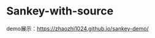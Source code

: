 <!--
 * @Author: 赵志
 * @Date: 2022-11-30 13:48:13
 * @LastEditTime: 2023-04-14 17:54:29
 * @LastEditors: 赵志
 * @Description: 
-->
# Sankey-with-source

demo展示：https://zhaozhi1024.github.io/sankey-demo/
